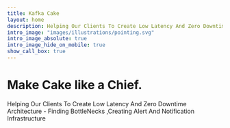 ```yaml
---
title: Kafka Cake
layout: home
description: Helping Our Clients To Create Low Latency And Zero Downtime Architecture.
intro_image: "images/illustrations/pointing.svg"
intro_image_absolute: true
intro_image_hide_on_mobile: true
show_call_box: true
---
```


# Make Cake like a Chief.

Helping Our Clients To Create Low Latency And Zero Downtime Architecture - Finding BottleNecks 
,Creating Alert And Notification Infrastructure
